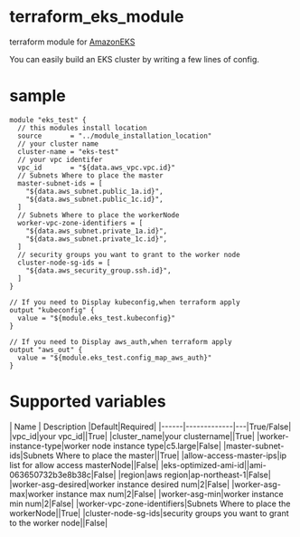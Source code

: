 # terraform_eks_module
terraform module for [AmazonEKS](https://aws.amazon.com/jp/eks/)

You can easily build an EKS cluster by writing a few lines of config.

# sample

```
module "eks_test" {
  // this modules install location
  source       = "../module_installation_location"
  // your cluster name
  cluster-name = "eks-test"
  // your vpc identifer
  vpc_id       = "${data.aws_vpc.vpc.id}"
  // Subnets Where to place the master
  master-subnet-ids = [
    "${data.aws_subnet.public_1a.id}",
    "${data.aws_subnet.public_1c.id}",
  ]
  // Subnets Where to place the workerNode
  worker-vpc-zone-identifiers = [
    "${data.aws_subnet.private_1a.id}",
    "${data.aws_subnet.private_1c.id}",
  ]
  // security groups you want to grant to the worker node
  cluster-node-sg-ids = [
    "${data.aws_security_group.ssh.id}",
  ]
}

// If you need to Display kubeconfig,when terraform apply
output "kubeconfig" {
  value = "${module.eks_test.kubeconfig}"
}

// If you need to Display aws_auth,when terraform apply
output "aws_out" {
  value = "${module.eks_test.config_map_aws_auth}"
}
```

# Supported variables

| Name | Description |Default|Required|
|------|-------------|---|True/False|
|vpc_id|your vpc_id||True|
|cluster_name|your clustername||True|
|worker-instance-type|worker node instance type|c5.large|False|
|master-subnet-ids|Subnets Where to place the master||True|
|allow-access-master-ips|ip list for allow access masterNode||False|
|eks-optimized-ami-id||ami-063650732b3e8b38c|False|
|region|aws region|ap-northeast-1|False|
|worker-asg-desired|worker instance desired num|2|False|
|worker-asg-max|worker instance max num|2|False|
|worker-asg-min|worker instance min num|2|False|
|worker-vpc-zone-identifiers|Subnets Where to place the workerNode||True|
|cluster-node-sg-ids|security groups you want to grant to the worker node||False|
